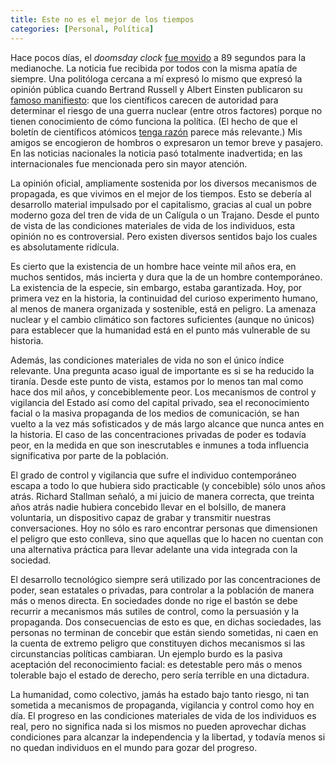 ```yaml
---
title: Este no es el mejor de los tiempos
categories: [Personal, Política]
---
```


Hace pocos días, el *doomsday clock* [fue movido](https://www.bbc.com/news/articles/cvgmkdz0297o) a 89 segundos para
la medianoche. La noticia fue recibida por todos con la misma apatía de
siempre. Una politóloga cercana a mí expresó lo mismo que expresó la opinión
pública cuando Bertrand Russell y Albert Einsten publicaron su [famoso
manifiesto](https://ahf-nuclearmuseum-org.translate.goog/ahf/key-documents/russell-einstein-manifesto/?_x_tr_sl=en&_x_tr_tl=es&_x_tr_hl=es&_x_tr_pto=tc): que los científicos carecen de autoridad para determinar
el riesgo de una guerra nuclear (entre otros factores) porque no tienen
conocimiento de cómo funciona la política. (El hecho de que el boletín de
científicos atómicos [tenga
razón](https://slopezpereyra.github.io/2024-11-21-UkraineEscalation/) parece 
más relevante.) Mis amigos se encogieron de hombros o expresaron un temor breve
y pasajero. En las noticias nacionales la noticia pasó totalmente inadvertida;
en las internacionales fue mencionada pero sin mayor atención.

La opinión oficial, ampliamente sostenida por los diversos mecanismos de
propagada, es que vivimos en el mejor de los tiempos. Esto se debería al
desarrollo material impulsado por el capitalismo, gracias al cual un pobre
moderno goza del tren de vida de un Calígula o un Trajano. Desde el punto de
vista de las condiciones materiales de vida de los individuos, esta opinión no
es controversial. Pero existen diversos sentidos bajo los cuales es
absolutamente ridícula.

Es cierto que la existencia de un hombre hace veinte mil años era, en muchos
sentidos, más incierta y dura que la de un hombre contemporáneo. La existencia
de la especie, sin embargo, estaba garantizada. Hoy, por primera vez en la
historia, la continuidad del curioso experimento humano, al menos de manera
organizada y sostenible, está en peligro. La amenaza nuclear y el cambio
climático son factores suficientes (aunque no únicos) para establecer que la
humanidad está en el punto más vulnerable de su historia.

Además, las condiciones materiales de vida no son el único índice relevante.
Una pregunta acaso igual de importante es si se ha reducido la tiranía. Desde
este punto de vista, estamos por lo menos tan mal como hace dos mil años, y
concebiblemente peor. Los mecanismos de control y vigilancia del Estado así
como del capital privado, sea el reconocimiento facial o la masiva propaganda
de los medios de comunicación, se han vuelto a la vez más sofisticados y de más
largo alcance que nunca antes en la historia. El caso de las concentraciones
privadas de poder es todavía peor, en la medida en que son inescrutables e
inmunes a toda influencia significativa por parte de la población. 

El grado de control y vigilancia que sufre el individuo contemporáneo escapa a
todo lo que hubiera sido practicable (y concebible) sólo unos años atrás.
Richard Stallman señaló, a mi juicio de manera correcta, que treinta años atrás
nadie hubiera concebido llevar en el bolsillo, de manera voluntaria, un
dispositivo capaz de grabar y transmitir nuestras conversaciones. Hoy no sólo
es raro encontrar personas que dimensionen el peligro que esto conlleva, sino
que aquellas que lo hacen no cuentan con una alternativa práctica para llevar
adelante una vida integrada con la sociedad. 

El desarrollo tecnológico siempre será utilizado por las concentraciones de
poder, sean estatales o privadas, para controlar a la población de manera más o
menos directa. En sociedades donde no rige el bastón se debe recurrir a
mecanismos más sutiles de control, como la persuasión y la propaganda. Dos
consecuencias de esto es que, en dichas sociedades, las personas no terminan de
concebir que están siendo sometidas, ni caen en la cuenta de extremo peligro
que  constituyen dichos mecanismos si las circunstancias políticas cambiaran.
Un ejemplo burdo es la pasiva aceptación del reconocimiento facial: es
detestable pero más o menos tolerable bajo el estado de derecho, pero sería
terrible en una dictadura.

La humanidad, como colectivo, jamás ha estado bajo tanto riesgo, ni tan
sometida a mecanismos de propaganda, vigilancia y control como hoy en día. El
progreso en las condiciones materiales de vida de los individuos es real, pero
no significa nada si los mismos no pueden aprovechar dichas condiciones para
alcanzar la independencia y la libertad, y todavía menos si no quedan
individuos en el mundo para gozar del progreso.



